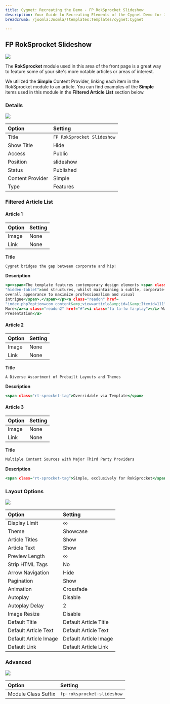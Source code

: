 ```yaml
---
title: Cygnet: Recreating the Demo - FP RokSprocket Slideshow
description: Your Guide to Recreating Elements of the Cygnet Demo for Joomla
breadcrumb: /joomla:Joomla/!templates:Templates/cygnet:Cygnet

---
```


FP RokSprocket Slideshow
-----

![](assets/demo_2.jpeg)

The **RokSprocket** module used in this area of the front page is a great way to feature some of your site's more notable articles or areas of interest.

We utilized the **Simple** Content Provider, linking each item in the RokSprocket module to an article. You can find examples of the **Simple** items used in this module in the **Filtered Article List** section below.

### Details

![](assets/demo_2a.jpeg)

| Option           | Setting                               |
| :--------------- | :------------------------------------ |
| Title            | `FP RokSprocket Slideshow`            |
| Show Title       | Hide                                  |
| Access           | Public                                |
| Position         | slideshow                             |
| Status           | Published                             |
| Content Provider | Simple                                |
| Type             | Features                              |

### Filtered Article List

#### Article 1

| Option | Setting |
| :----- | :------ |
| Image  | None    |
| Link   | None    |

**Title**

~~~ .html
Cygnet bridges the gap between corporate and hip!
~~~

**Description**

~~~ .html
<p><span>The template features contemporary design elements <span class=
"hidden-tablet">and structures, whilst maintaining a subtle, corporate-esque
overall appearance to maximize professionalism and visual
intrigue</span>.</span></p><a class="readon" href=
"index.php?option=com_content&amp;view=article&amp;id=1&amp;Itemid=111">Learn
More</a><a class="readon2" href="#"><i class="fa fa-fw fa-play"></i> Watch
Presentation</a>
~~~

#### Article 2

| Option | Setting |
| :----- | :------ |
| Image  | None    |
| Link   | None    |

**Title**

~~~
A Diverse Assortment of Prebuilt Layouts and Themes
~~~

**Description**

~~~ .html
<span class="rt-sprocket-tag">Overridable via Template</span>
~~~

#### Article 3

| Option | Setting |
| :----- | :------ |
| Image  | None    |
| Link   | None    |

**Title**

~~~ .html
Multiple Content Sources with Major Third Party Providers
~~~

**Description**

~~~ .html
<span class="rt-sprocket-tag">Simple, exclusively for RokSprocket</span>
~~~

### Layout Options

![](assets/demo_2b.jpeg)

| Option                | Setting               |
| :-------------------- | :-------------------- |
| Display Limit         | ∞                     |
| Theme                 | Showcase              |
| Article Titles        | Show                  |
| Article Text          | Show                  |
| Preview Length        | ∞                     |
| Strip HTML Tags       | No                    |
| Arrow Navigation      | Hide                  |
| Pagination            | Show                  |
| Animation             | Crossfade             |
| Autoplay              | Disable               |
| Autoplay Delay        | 2                     |
| Image Resize          | Disable               |
| Default Title         | Default Article Title |
| Default Article Text  | Default Article Text  |
| Default Article Image | Default Article Image |
| Default Link          | Default Article Link  |

### Advanced

![](assets/demo_2c.jpeg)

| Option              | Setting                             |
| :------------------ | :---------------------------------- |
| Module Class Suffix | `fp-roksprocket-slideshow`          |
